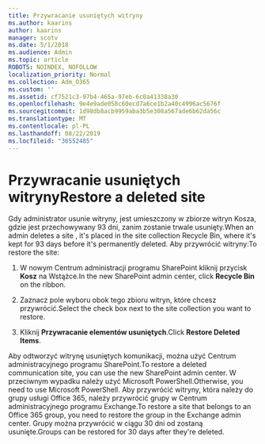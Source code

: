 ```yaml
---
title: Przywracanie usuniętych witryny
ms.author: kaarins
author: kaarins
manager: scotv
ms.date: 5/1/2018
ms.audience: Admin
ms.topic: article
ROBOTS: NOINDEX, NOFOLLOW
localization_priority: Normal
ms.collection: Adm_O365
ms.custom: ''
ms.assetid: cf7521c3-97b4-465a-97eb-6c0a41338a30
ms.openlocfilehash: 9e4e9ade058c60ecd7a6ce1b2a40c4996ac5676f
ms.sourcegitcommit: 1d98db8acb9959aba3b5e308a567ade6b62da56c
ms.translationtype: MT
ms.contentlocale: pl-PL
ms.lasthandoff: 08/22/2019
ms.locfileid: "36552485"
---
```

# <a name="restore-a-deleted-site"></a><span data-ttu-id="e4bdc-102">Przywracanie usuniętych witryny</span><span class="sxs-lookup"><span data-stu-id="e4bdc-102">Restore a deleted site</span></span>

<span data-ttu-id="e4bdc-103">Gdy administrator usunie witryny, jest umieszczony w zbiorze witryn Kosza, gdzie jest przechowywany 93 dni, zanim zostanie trwale usunięty.</span><span class="sxs-lookup"><span data-stu-id="e4bdc-103">When an admin deletes a site , it's placed in the site collection Recycle Bin, where it's kept for 93 days before it's permanently deleted.</span></span> <span data-ttu-id="e4bdc-104">Aby przywrócić witryny:</span><span class="sxs-lookup"><span data-stu-id="e4bdc-104">To restore the site:</span></span>
  
1. <span data-ttu-id="e4bdc-105">W nowym Centrum administracji programu SharePoint kliknij przycisk **Kosz** na Wstążce.</span><span class="sxs-lookup"><span data-stu-id="e4bdc-105">In the new SharePoint admin center, click **Recycle Bin** on the ribbon.</span></span> 
    
2. <span data-ttu-id="e4bdc-106">Zaznacz pole wyboru obok tego zbioru witryn, które chcesz przywrócić.</span><span class="sxs-lookup"><span data-stu-id="e4bdc-106">Select the check box next to the site collection you want to restore.</span></span>
    
3. <span data-ttu-id="e4bdc-107">Kliknij **Przywracanie elementów usuniętych**.</span><span class="sxs-lookup"><span data-stu-id="e4bdc-107">Click **Restore Deleted Items**.</span></span>
    
<span data-ttu-id="e4bdc-108">Aby odtworzyć witrynę usuniętych komunikacji, można użyć Centrum administracyjnego programu SharePoint.</span><span class="sxs-lookup"><span data-stu-id="e4bdc-108">To restore a deleted communication site, you can use the new SharePoint admin center.</span></span> <span data-ttu-id="e4bdc-109">W przeciwnym wypadku należy użyć Microsoft PowerShell.</span><span class="sxs-lookup"><span data-stu-id="e4bdc-109">Otherwise, you need to use Microsoft PowerShell.</span></span> <span data-ttu-id="e4bdc-110">Aby przywrócić witryny, która należy do grupy usługi Office 365, należy przywrócić grupy w Centrum administracyjnego programu Exchange.</span><span class="sxs-lookup"><span data-stu-id="e4bdc-110">To restore a site that belongs to an Office 365 group, you need to restore the group in the Exchange admin center.</span></span> <span data-ttu-id="e4bdc-111">Grupy można przywrócić w ciągu 30 dni od zostaną usunięte.</span><span class="sxs-lookup"><span data-stu-id="e4bdc-111">Groups can be restored for 30 days after they're deleted.</span></span>
  

